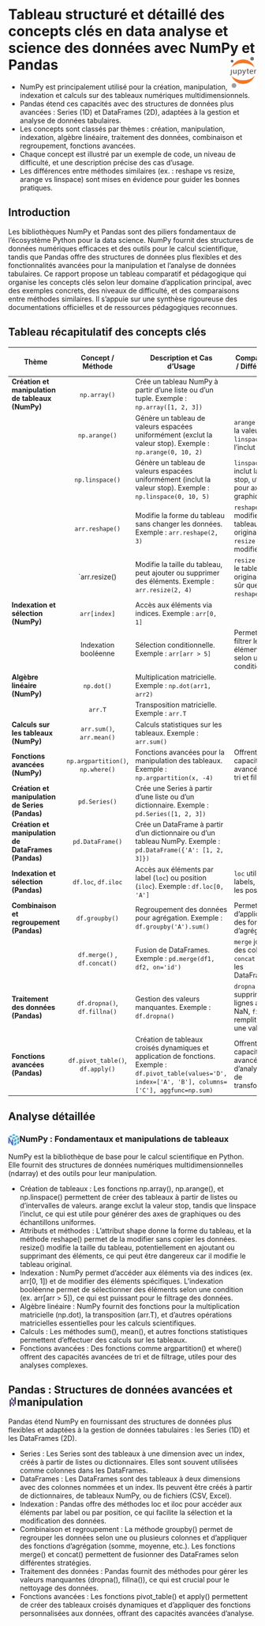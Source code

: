 # **Tableau structuré et détaillé des concepts clés en data analyse et science des données avec NumPy et Pandas**<a href="../"><img align="right" src="../../assets/Jupyter.svg" alt="Jupyter" height="64px"></a>

* NumPy est principalement utilisé pour la création, manipulation, indexation et calculs sur des tableaux numériques multidimensionnels.
* Pandas étend ces capacités avec des structures de données plus avancées : Series (1D) et DataFrames (2D), adaptées à la gestion et analyse de données tabulaires.
* Les concepts sont classés par thèmes : création, manipulation, indexation, algèbre linéaire, traitement des données, combinaison et regroupement, fonctions avancées.
* Chaque concept est illustré par un exemple de code, un niveau de difficulté, et une description précise des cas d’usage.
* Les différences entre méthodes similaires (ex. : reshape vs resize, arange vs linspace) sont mises en évidence pour guider les bonnes pratiques.
## **Introduction**
Les bibliothèques NumPy et Pandas sont des piliers fondamentaux de l’écosystème Python pour la data science. NumPy fournit des structures de données numériques efficaces et des outils pour le calcul scientifique, tandis que Pandas offre des structures de données plus flexibles et des fonctionnalités avancées pour la manipulation et l’analyse de données tabulaires. Ce rapport propose un tableau comparatif et pédagogique qui organise les concepts clés selon leur domaine d’application principal, avec des exemples concrets, des niveaux de difficulté, et des comparaisons entre méthodes similaires. Il s’appuie sur une synthèse rigoureuse des documentations officielles et de ressources pédagogiques reconnues.
## **Tableau récapitulatif des concepts clés**
<custom-element data-json="%7B%22type%22%3A%22table-metadata%22%2C%22attributes%22%3A%7B%22title%22%3A%22Tableau%20R%C3%A9capitulatif%20%3A%20NumPy%20et%20Pandas%20pour%20la%20Data%20Analyse%22%7D%7D" />

|Thème | Concept / Méthode | Description et Cas d’Usage | Comparaison / Différences | Type de Données (Pandas) | Documentation Officielle
---|:-:|---|---|:-:|:-:
**Création et manipulation de tableaux (NumPy)** | `np.array()` | Crée un tableau NumPy à partir d’une liste ou d’un tuple. Exemple : `np.array([1, 2, 3])` | | | [NumPy array](https://numpy.org/doc/stable/reference/generated/numpy.array.html)
| | `np.arange()`| Génère un tableau de valeurs espacées uniformément (exclut la valeur stop). Exemple : `np.arange(0, 10, 2)` | `arange` exclut la valeur stop, `linspace` l’inclut | | [NumPy arange](https://numpy.org/doc/stable/reference/generated/numpy.arange.html)
| | `np.linspace()`| Génère un tableau de valeurs espacées uniformément (inclut la valeur stop). Exemple : `np.linspace(0, 10, 5)` | `linspace` inclut la valeur stop, utile pour axes de graphiques | | [NumPy linspace](https://numpy.org/doc/stable/reference/generated/numpy.linspace.html)
| | `arr.reshape()` | Modifie la forme du tableau sans changer les données. Exemple : `arr.reshape(2, 3)` | `reshape` ne modifie pas le tableau original, `resize` peut le modifier | | [NumPy reshape](https://numpy.org/doc/stable/reference/generated/numpy.ndarray.reshape.html)
| | `arr.resize() | Modifie la taille du tableau, peut ajouter ou supprimer des éléments. Exemple : `arr.resize(2, 4)` | `resize` modifie le tableau original, moins sûr que `reshape` | | [NumPy resize](https://numpy.org/doc/stable/reference/generated/numpy.ndarray.resize.html)
**Indexation et sélection (NumPy)** | `arr[index]` | Accès aux éléments via indices. Exemple : `arr[0, 1]` | | | [NumPy indexing](https://numpy.org/doc/stable/user/basics.indexing.html)
| | Indexation booléenne | Sélection conditionnelle. Exemple : `arr[arr > 5]` | Permet de filtrer les éléments selon une condition | | [NumPy boolean indexing](https://numpy.org/doc/stable/user/basics.indexing.html#boolean-indexing)
**Algèbre linéaire (NumPy)** | `np.dot()` | Multiplication matricielle. Exemple : `np.dot(arr1, arr2)` | | | [NumPy dot](https://numpy.org/doc/stable/reference/generated/numpy.dot.html)
| | `arr.T` | Transposition matricielle. Exemple : `arr.T` | | | [NumPy transpose](https://numpy.org/doc/stable/reference/generated/numpy.ndarray.T.html)
**Calculs sur les tableaux (NumPy)** | `arr.sum()`, `arr.mean()` | Calculs statistiques sur les tableaux. Exemple : `arr.sum()` | | | [NumPy sum](https://numpy.org/doc/stable/reference/generated/numpy.ndarray.sum.html) , [NumPy mean](https://numpy.org/doc/stable/reference/generated/numpy.ndarray.mean.html)
**Fonctions avancées (NumPy)** | `np.argpartition()`, `np.where()`| Fonctions avancées pour la manipulation des tableaux. Exemple : `np.argpartition(x, -4)` | Offrent des capacités avancées de tri et filtrage | | [NumPy argpartition](https://numpy.org/doc/stable/reference/generated/numpy.argpartition.html) , [NumPy where](https://numpy.org/doc/stable/reference/generated/numpy.where.html)
**Création et manipulation de Series (Pandas)** | `pd.Series()` | Crée une Series à partir d’une liste ou d’un dictionnaire. Exemple : `pd.Series([1, 2, 3])` | | Series | [Pandas Series](https://pandas.pydata.org/docs/reference/api/pandas.Series.html) |
**Création et manipulation de DataFrames (Pandas)** | `pd.DataFrame()` | Crée un DataFrame à partir d’un dictionnaire ou d’un tableau NumPy. Exemple : `pd.DataFrame({'A': [1, 2, 3]})` | | DataFrame | [Pandas DataFrame](https://pandas.pydata.org/docs/reference/api/pandas.DataFrame.html) |
**Indexation et sélection (Pandas)** | `df.loc`, `df.iloc` | Accès aux éléments par label (`loc`) ou position (`iloc`). Exemple : `df.loc[0, 'A']` | `loc` utilise les labels, `iloc` les positions | DataFrame | [Pandas loc](https://pandas.pydata.org/docs/reference/api/pandas.DataFrame.loc.html) , [Pandas iloc](https://pandas.pydata.org/docs/reference/api/pandas.DataFrame.iloc.html)
**Combinaison et regroupement (Pandas)**  | `df.groupby()` | Regroupement des données pour agrégation. Exemple : `df.groupby('A').sum()` | Permet d’appliquer des fonctions d’agrégation | DataFrame | [Pandas groupby](https://pandas.pydata.org/docs/reference/api/pandas.DataFrame.groupby.html) |
| | `df.merge()` , `df.concat()` | Fusion de DataFrames. Exemple : `pd.merge(df1, df2, on='id')` | `merge` joint sur des colonnes, `concat` empile les DataFrames | DataFrame | [Pandas merge](https://pandas.pydata.org/docs/reference/api/pandas.merge.html) , [Pandas concat](https://pandas.pydata.org/docs/reference/api/pandas.concat.html)
**Traitement des données (Pandas)** | `df.dropna()`, `df.fillna()`    | Gestion des valeurs manquantes. Exemple : `df.dropna()` | `dropna` supprime les lignes avec NaN, `fillna` remplit avec une valeur | DataFrame | [Pandas dropna](https://pandas.pydata.org/docs/reference/api/pandas.DataFrame.dropna.html) , [Pandas fillna](https://pandas.pydata.org/docs/reference/api/pandas.DataFrame.fillna.html)
**Fonctions avancées (Pandas)** | `df.pivot_table()`, `df.apply()`| Création de tableaux croisés dynamiques et application de fonctions. Exemple : `df.pivot_table(values='D', index=['A', 'B'], columns=['C'], aggfunc=np.sum)` | Offrent des capacités avancées d’analyse et de transformation | DataFrame | [Pandas pivot_table](https://pandas.pydata.org/docs/reference/api/pandas.pivot_table.html) , [Pandas apply](https://pandas.pydata.org/docs/reference/api/pandas.DataFrame.apply.html)
## **Analyse détaillée**
### **NumPy : Fondamentaux et manipulations de tableaux**<a href="../"><img align="left" src="../../assets/numpy.svg" alt="Numpy" height="24px"></a>
NumPy est la bibliothèque de base pour le calcul scientifique en Python. Elle fournit des structures de données numériques multidimensionnelles (ndarray) et des outils pour leur manipulation.

* Création de tableaux : Les fonctions np.array(), np.arange(), et np.linspace() permettent de créer des tableaux à partir de listes ou d’intervalles de valeurs. arange exclut la valeur stop, tandis que linspace l’inclut, ce qui est utile pour générer des axes de graphiques ou des échantillons uniformes.
* Attributs et méthodes : L’attribut shape donne la forme du tableau, et la méthode reshape() permet de la modifier sans copier les données. resize() modifie la taille du tableau, potentiellement en ajoutant ou supprimant des éléments, ce qui peut être dangereux car il modifie le tableau original.
* Indexation : NumPy permet d’accéder aux éléments via des indices (ex. arr[0, 1]) et de modifier des éléments spécifiques. L’indexation booléenne permet de sélectionner des éléments selon une condition (ex. arr[arr > 5]), ce qui est puissant pour le filtrage des données.
* Algèbre linéaire : NumPy fournit des fonctions pour la multiplication matricielle (np.dot), la transposition (arr.T), et d’autres opérations matricielles essentielles pour les calculs scientifiques.
* Calculs : Les méthodes sum(), mean(), et autres fonctions statistiques permettent d’effectuer des calculs sur les tableaux.
* Fonctions avancées : Des fonctions comme argpartition() et where() offrent des capacités avancées de tri et de filtrage, utiles pour des analyses complexes.
## **Pandas : Structures de données avancées et manipulation**<a href="../"><img align="left" src="../../assets/Pandas_mark.svg" alt="Pandas" height="24px"></a>
Pandas étend NumPy en fournissant des structures de données plus flexibles et adaptées à la gestion de données tabulaires : les Series (1D) et les DataFrames (2D).

* Series : Les Series sont des tableaux à une dimension avec un index, créés à partir de listes ou dictionnaires. Elles sont souvent utilisées comme colonnes dans les DataFrames.
* DataFrames : Les DataFrames sont des tableaux à deux dimensions avec des colonnes nommées et un index. Ils peuvent être créés à partir de dictionnaires, de tableaux NumPy, ou de fichiers (CSV, Excel).
* Indexation : Pandas offre des méthodes loc et iloc pour accéder aux éléments par label ou par position, ce qui facilite la sélection et la modification des données.
* Combinaison et regroupement : La méthode groupby() permet de regrouper les données selon une ou plusieurs colonnes et d’appliquer des fonctions d’agrégation (somme, moyenne, etc.). Les fonctions merge() et concat() permettent de fusionner des DataFrames selon différentes stratégies.
* Traitement des données : Pandas fournit des méthodes pour gérer les valeurs manquantes (dropna(), fillna()), ce qui est crucial pour le nettoyage des données.
* Fonctions avancées : Les fonctions pivot_table() et apply() permettent de créer des tableaux croisés dynamiques et d’appliquer des fonctions personnalisées aux données, offrant des capacités avancées d’analyse.
<!-- ## **Conclusion**
Le tableau récapitulatif organise les concepts clés de NumPy et Pandas selon leur domaine d’application principal, en mettant en évidence les différences entre méthodes similaires, les niveaux de difficulté, et les cas d’usage concrets. NumPy est fondamental pour la manipulation numérique et l’algèbre linéaire, tandis que Pandas apporte des structures de données plus avancées et des outils pour la gestion et l’analyse de données tabulaires. La maîtrise de ces concepts est essentielle pour toute analyse de données efficace en Python, permettant de passer de la manipulation basique à des analyses complexes et avancées. -->

<!-- Ce tableau et cette analyse fournissent une base solide pour comprendre et utiliser NumPy et Pandas dans le cadre de la data science, en s’appuyant sur des exemples concrets et des références officielles. Ils sont conçus pour guider les utilisateurs, des débutants aux praticiens expérimentés, dans l’utilisation optimale de ces bibliothèques. -->